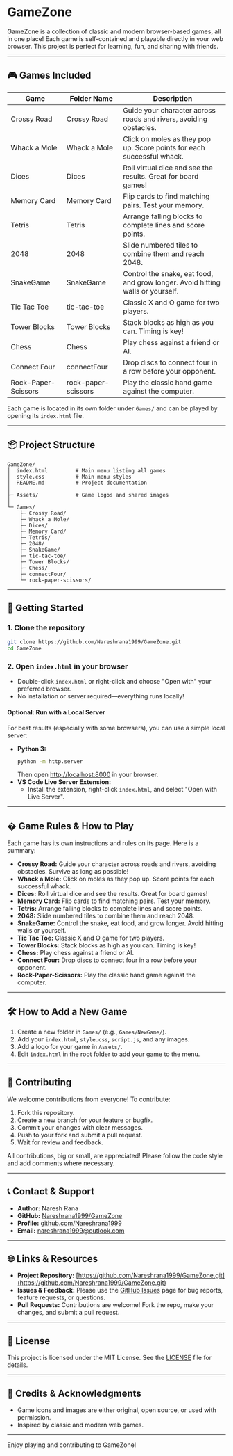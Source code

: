 
# GameZone

GameZone is a collection of classic and modern browser-based games, all in one place! Each game is self-contained and playable directly in your web browser. This project is perfect for learning, fun, and sharing with friends.

---

## 🎮 Games Included

| Game               | Folder Name           | Description                                                                 |
|--------------------|----------------------|-----------------------------------------------------------------------------|
| Crossy Road        | Crossy Road          | Guide your character across roads and rivers, avoiding obstacles.            |
| Whack a Mole       | Whack a Mole         | Click on moles as they pop up. Score points for each successful whack.       |
| Dices              | Dices                | Roll virtual dice and see the results. Great for board games!                |
| Memory Card        | Memory Card          | Flip cards to find matching pairs. Test your memory.                         |
| Tetris             | Tetris               | Arrange falling blocks to complete lines and score points.                   |
| 2048               | 2048                 | Slide numbered tiles to combine them and reach 2048.                         |
| SnakeGame          | SnakeGame            | Control the snake, eat food, and grow longer. Avoid hitting walls or yourself.|
| Tic Tac Toe        | tic-tac-toe          | Classic X and O game for two players.                                        |
| Tower Blocks       | Tower Blocks         | Stack blocks as high as you can. Timing is key!                              |
| Chess              | Chess                | Play chess against a friend or AI.                                           |
| Connect Four       | connectFour          | Drop discs to connect four in a row before your opponent.                    |
| Rock-Paper-Scissors| rock-paper-scissors  | Play the classic hand game against the computer.                             |

Each game is located in its own folder under `Games/` and can be played by opening its `index.html` file.

---

## 📦 Project Structure

```text
GameZone/
│  index.html         # Main menu listing all games
│  style.css          # Main menu styles
│  README.md          # Project documentation
│
├─ Assets/            # Game logos and shared images
│
└─ Games/
    ├─ Crossy Road/
    ├─ Whack a Mole/
    ├─ Dices/
    ├─ Memory Card/
    ├─ Tetris/
    ├─ 2048/
    ├─ SnakeGame/
    ├─ tic-tac-toe/
    ├─ Tower Blocks/
    ├─ Chess/
    ├─ connectFour/
    └─ rock-paper-scissors/
```

---

## 🚀 Getting Started

### 1. Clone the repository
```sh
git clone https://github.com/Nareshrana1999/GameZone.git
cd GameZone
```

### 2. Open `index.html` in your browser
- Double-click `index.html` or right-click and choose "Open with" your preferred browser.
- No installation or server required—everything runs locally!

#### Optional: Run with a Local Server
For best results (especially with some browsers), you can use a simple local server:
- **Python 3:**
  ```sh
  python -m http.server
  ```
  Then open [http://localhost:8000](http://localhost:8000) in your browser.
- **VS Code Live Server Extension:**
  - Install the extension, right-click `index.html`, and select "Open with Live Server".

---

## �️ Game Rules & How to Play

Each game has its own instructions and rules on its page. Here is a summary:

- **Crossy Road:** Guide your character across roads and rivers, avoiding obstacles. Survive as long as possible!
- **Whack a Mole:** Click on moles as they pop up. Score points for each successful whack.
- **Dices:** Roll virtual dice and see the results. Great for board games!
- **Memory Card:** Flip cards to find matching pairs. Test your memory.
- **Tetris:** Arrange falling blocks to complete lines and score points.
- **2048:** Slide numbered tiles to combine them and reach 2048.
- **SnakeGame:** Control the snake, eat food, and grow longer. Avoid hitting walls or yourself.
- **Tic Tac Toe:** Classic X and O game for two players.
- **Tower Blocks:** Stack blocks as high as you can. Timing is key!
- **Chess:** Play chess against a friend or AI.
- **Connect Four:** Drop discs to connect four in a row before your opponent.
- **Rock-Paper-Scissors:** Play the classic hand game against the computer.

---

## 🛠️ How to Add a New Game
1. Create a new folder in `Games/` (e.g., `Games/NewGame/`).
2. Add your `index.html`, `style.css`, `script.js`, and any images.
3. Add a logo for your game in `Assets/`.
4. Edit `index.html` in the root folder to add your game to the menu.

---

## 🤝 Contributing
We welcome contributions from everyone! To contribute:
1. Fork this repository.
2. Create a new branch for your feature or bugfix.
3. Commit your changes with clear messages.
4. Push to your fork and submit a pull request.
5. Wait for review and feedback.

All contributions, big or small, are appreciated! Please follow the code style and add comments where necessary.

---

## 📞 Contact & Support
- **Author:** Naresh Rana
- **GitHub:** [Nareshrana1999/GameZone](https://github.com/Nareshrana1999/GameZone.git)
- **Profile:** [github.com/Nareshrana1999](https://github.com/Nareshrana1999)
- **Email:** nareshrana1999@outlook.com

---

## 🌐 Links & Resources
- **Project Repository:** [https://github.com/Nareshrana1999/GameZone.git](https://github.com/Nareshrana1999/GameZone.git)
- **Issues & Feedback:** Please use the [GitHub Issues](https://github.com/Nareshrana1999/GameZone/issues) page for bug reports, feature requests, or questions.
- **Pull Requests:** Contributions are welcome! Fork the repo, make your changes, and submit a pull request.

---

## 📝 License

This project is licensed under the MIT License. See the [LICENSE](LICENSE) file for details.

---

## 🙏 Credits & Acknowledgments
- Game icons and images are either original, open source, or used with permission.
- Inspired by classic and modern web games.

---

Enjoy playing and contributing to GameZone!
